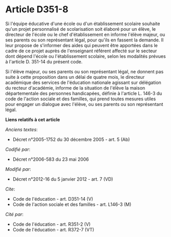 # Article D351-8

Si l'équipe éducative d'une école ou d'un établissement scolaire souhaite qu'un projet personnalisé de scolarisation soit
élaboré pour un élève, le directeur de l'école ou le chef d'établissement en informe l'élève majeur, ou ses parents ou son
représentant légal, pour qu'ils en fassent la demande. Il leur propose de s'informer des aides qui peuvent être apportées
dans le cadre de ce projet auprès de l'enseignant référent affecté sur le secteur dont dépend l'école ou l'établissement
scolaire, selon les modalités prévues à l'article D. 351-14 du présent code. 

Si l'élève majeur, ou ses parents ou son représentant légal, ne donnent pas suite à cette proposition dans un délai de quatre
mois, le directeur académique des services de l'éducation nationale agissant sur délégation du recteur d'académie, informe de
la situation de l'élève la maison départementale des personnes handicapées, définie à l'article L. 146-3 du code de l'action
sociale et des familles, qui prend toutes mesures utiles pour engager un dialogue avec l'élève, ou ses parents ou son
représentant légal.

**Liens relatifs à cet article**

_Anciens textes_:

  - Décret n°2005-1752 du 30 décembre 2005 - art. 5 (Ab)

_Codifié par_:

  - Décret n°2006-583 du 23 mai 2006

_Modifié par_:

  - Décret n°2012-16 du 5 janvier 2012 - art. 7 (VD)

_Cite_:

  - Code de l'éducation - art. D351-14 (V)
  - Code de l'action sociale et des familles - art. L146-3 (M)

_Cité par_:

  - Code de l'éducation - art. R351-2 (V)
  - Code de l'éducation - art. R372-7 (VT)
